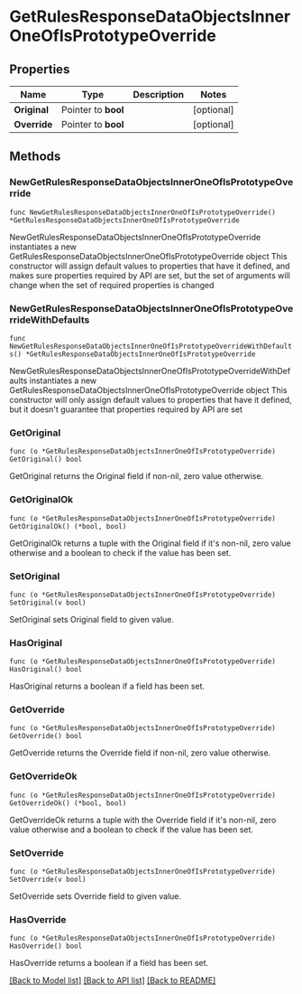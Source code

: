 # GetRulesResponseDataObjectsInnerOneOfIsPrototypeOverride

## Properties

Name | Type | Description | Notes
------------ | ------------- | ------------- | -------------
**Original** | Pointer to **bool** |  | [optional] 
**Override** | Pointer to **bool** |  | [optional] 

## Methods

### NewGetRulesResponseDataObjectsInnerOneOfIsPrototypeOverride

`func NewGetRulesResponseDataObjectsInnerOneOfIsPrototypeOverride() *GetRulesResponseDataObjectsInnerOneOfIsPrototypeOverride`

NewGetRulesResponseDataObjectsInnerOneOfIsPrototypeOverride instantiates a new GetRulesResponseDataObjectsInnerOneOfIsPrototypeOverride object
This constructor will assign default values to properties that have it defined,
and makes sure properties required by API are set, but the set of arguments
will change when the set of required properties is changed

### NewGetRulesResponseDataObjectsInnerOneOfIsPrototypeOverrideWithDefaults

`func NewGetRulesResponseDataObjectsInnerOneOfIsPrototypeOverrideWithDefaults() *GetRulesResponseDataObjectsInnerOneOfIsPrototypeOverride`

NewGetRulesResponseDataObjectsInnerOneOfIsPrototypeOverrideWithDefaults instantiates a new GetRulesResponseDataObjectsInnerOneOfIsPrototypeOverride object
This constructor will only assign default values to properties that have it defined,
but it doesn't guarantee that properties required by API are set

### GetOriginal

`func (o *GetRulesResponseDataObjectsInnerOneOfIsPrototypeOverride) GetOriginal() bool`

GetOriginal returns the Original field if non-nil, zero value otherwise.

### GetOriginalOk

`func (o *GetRulesResponseDataObjectsInnerOneOfIsPrototypeOverride) GetOriginalOk() (*bool, bool)`

GetOriginalOk returns a tuple with the Original field if it's non-nil, zero value otherwise
and a boolean to check if the value has been set.

### SetOriginal

`func (o *GetRulesResponseDataObjectsInnerOneOfIsPrototypeOverride) SetOriginal(v bool)`

SetOriginal sets Original field to given value.

### HasOriginal

`func (o *GetRulesResponseDataObjectsInnerOneOfIsPrototypeOverride) HasOriginal() bool`

HasOriginal returns a boolean if a field has been set.

### GetOverride

`func (o *GetRulesResponseDataObjectsInnerOneOfIsPrototypeOverride) GetOverride() bool`

GetOverride returns the Override field if non-nil, zero value otherwise.

### GetOverrideOk

`func (o *GetRulesResponseDataObjectsInnerOneOfIsPrototypeOverride) GetOverrideOk() (*bool, bool)`

GetOverrideOk returns a tuple with the Override field if it's non-nil, zero value otherwise
and a boolean to check if the value has been set.

### SetOverride

`func (o *GetRulesResponseDataObjectsInnerOneOfIsPrototypeOverride) SetOverride(v bool)`

SetOverride sets Override field to given value.

### HasOverride

`func (o *GetRulesResponseDataObjectsInnerOneOfIsPrototypeOverride) HasOverride() bool`

HasOverride returns a boolean if a field has been set.


[[Back to Model list]](../README.md#documentation-for-models) [[Back to API list]](../README.md#documentation-for-api-endpoints) [[Back to README]](../README.md)



